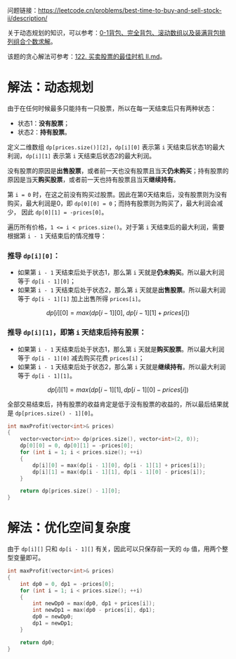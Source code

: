 问题链接：https://leetcode.cn/problems/best-time-to-buy-and-sell-stock-ii/description/

关于动态规划的知识，可以参考：[0-1背包、完全背包、滚动数组以及装满背包排列组合个数求解](https://github.com/SakuraMayAi/Tricks-of-Programming/blob/main/Algorithms%20And%20Data%20Structure/0-1%E8%83%8C%E5%8C%85%E3%80%81%E5%AE%8C%E5%85%A8%E8%83%8C%E5%8C%85%E3%80%81%E6%BB%9A%E5%8A%A8%E6%95%B0%E7%BB%84%E4%BB%A5%E5%8F%8A%E8%A3%85%E6%BB%A1%E8%83%8C%E5%8C%85%E6%8E%92%E5%88%97%E7%BB%84%E5%90%88%E4%B8%AA%E6%95%B0%E6%B1%82%E8%A7%A3.md)。

该题的贪心解法可参考：[122. 买卖股票的最佳时机 II.md](https://github.com/SakuraMayAi/LintCode/blob/main/Greedy%20Strategy/122.%20%E4%B9%B0%E5%8D%96%E8%82%A1%E7%A5%A8%E7%9A%84%E6%9C%80%E4%BD%B3%E6%97%B6%E6%9C%BA%20II.md)。

# 解法：动态规划

由于在任何时候最多只能持有一只股票，所以在每一天结束后只有两种状态：
- 状态1：**没有股票**；
- 状态2：**持有股票**。

定义二维数组 `dp[prices.size()][2]`，`dp[i][0]` 表示第 `i` 天结束后状态1的最大利润，`dp[i][1]` 表示第 `i` 天结束后状态2的最大利润。

没有股票的原因是**出售股票**，或者前一天也没有股票且当天**仍未购买**；持有股票的原因是当天**购买股票**，或者前一天也持有股票且当天**继续持有**。

第 `i = 0` 时，在这之前没有购买过股票。因此在第0天结束后，没有股票则为没有购买，最大利润是0，即 `dp[0][0] = 0`；而持有股票则为购买了，最大利润会减少， 因此 `dp[0][1] = -prices[0]`。

遍历所有价格，`1 <= i < prices.size()`。对于第 `i` 天结束后的最大利润，需要根据第 `i - 1` 天结束后的情况推导：

### 推导 `dp[i][0]`：
   - 如果第 `i - 1` 天结束后处于状态1，那么第 `i` 天就是**仍未购买**。所以最大利润等于 `dp[i - 1][0]`；
   - 如果第 `i - 1` 天结束后处于状态2，那么第 `i` 天就是**出售股票**。所以最大利润等于 `dp[i - 1][1]` 加上出售所得 `prices[i]`。

$$dp[i][0] = max(dp[i - 1][0],\ dp[i - 1][1] + prices[i])$$

### 推导 `dp[i][1]`，即第 `i` 天结束后持有股票：
   - 如果第 `i - 1` 天结束后处于状态1，那么第 `i` 天就是**购买股票**。所以最大利润等于 `dp[i - 1][0]` 减去购买花费 `prices[i]`；
   - 如果第 `i - 1` 天结束后处于状态2，那么第 `i` 天就是**继续持有**。所以最大利润等于 `dp[i - 1][1]`。

$$dp[i][1] = max(dp[i - 1][1], dp[i - 1][0] - prices[i])$$

全部交易结束后，持有股票的收益肯定是低于没有股票的收益的，所以最后结果就是 `dp[prices.size() - 1][0]`。

```cpp
int maxProfit(vector<int>& prices)
{
    vector<vector<int>> dp(prices.size(), vector<int>(2, 0));
    dp[0][0] = 0, dp[0][1] = -prices[0];
    for (int i = 1; i < prices.size(); ++i)
    {
        dp[i][0] = max(dp[i - 1][0], dp[i - 1][1] + prices[i]);
        dp[i][1] = max(dp[i - 1][1], dp[i - 1][0] - prices[i]);
    }

    return dp[prices.size() - 1][0];
}
```

# 解法：优化空间复杂度

由于 `dp[i][]` 只和 `dp[i - 1][]` 有关，因此可以只保存前一天的 `dp` 值，用两个整型变量即可。

```cpp
int maxProfit(vector<int>& prices)
{
    int dp0 = 0, dp1 = -prices[0];
    for (int i = 1; i < prices.size(); ++i)
    {
        int newDp0 = max(dp0, dp1 + prices[i]);
        int newDp1 = max(dp0 - prices[i], dp1);
        dp0 = newDp0;
        dp1 = newDp1;
    }

    return dp0;
}
```
